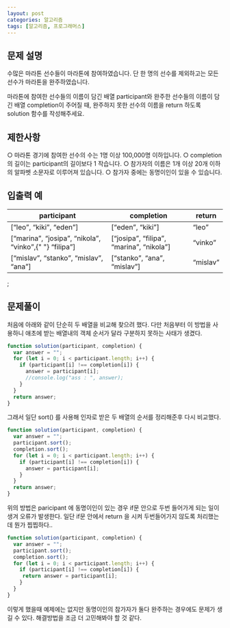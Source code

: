 ```yaml
---
layout: post
categories: 알고리즘
tags: [알고리즘, 프로그래머스]
---
```


## 문제 설명
수많은 마라톤 선수들이 마라톤에 참여하였습니다. 단 한 명의 선수를 제외하고는 모든 선수가 마라톤을 완주하였습니다.

마라톤에 참여한 선수들의 이름이 담긴 배열 participant와 완주한 선수들의 이름이 담긴 배열 completion이 주어질 때, 완주하지 못한 선수의 이름을 return 하도록 solution 함수를 작성해주세요.

## 제한사항
○ 마라톤 경기에 참여한 선수의 수는 1명 이상 100,000명 이하입니다.
○ completion의 길이는 participant의 길이보다 1 작습니다.
○ 참가자의 이름은 1개 이상 20개 이하의 알파벳 소문자로 이루어져 있습니다.
○ 참가자 중에는 동명이인이 있을 수 있습니다.

## 입출력 예

<table class="table">
  <thead>
    <tr>
      <th>participant</th>
      <th>completion</th>
      <th>return</th>
    </tr>
  </thead>
  <tbody>
    <tr>
      <td>
        [<q>leo</q>, <q>kiki</q>, <q>eden</q>]
      </td>
      <td>
        [<q>eden</q>, <q>kiki</q>]
      </td>
      <td>
        <q>leo</q>
      </td>
    </tr>
    <tr>
      <td>
        [<q>marina</q>, <q>josipa</q>, <q>nikola</q>, <q>vinko</q>,{" "}
        <q>filipa</q>]
      </td>
      <td>
        [<q>josipa</q>, <q>filipa</q>, <q>marina</q>, <q>nikola</q>]
      </td>
      <td>
        <q>vinko</q>
      </td>
    </tr>
    <tr>
      <td>
        [<q>mislav</q>, <q>stanko</q>, <q>mislav</q>, <q>ana</q>]
      </td>
      <td>
        [<q>stanko</q>, <q>ana</q>, <q>mislav</q>]
      </td>
      <td>
        <q>mislav</q>
      </td>
    </tr>
  </tbody>
</table>;

## 문제풀이

처음에 아래와 같이 단순히 두 배열을 비교해 찾으려 했다. 다만 처음부터 이 방법을 사용하니 애초에 받는 배열내의 객체 순서가 달라 구분하지 못하는 사태가 생겼다. 

```javascript
function solution(participant, completion) {
  var answer = "";
  for (let i = 0; i < participant.length; i++) {
    if (participant[i] !== completion[i]) {
      answer = participant[i];
      //console.log("ass : ", answer);
    }
  }
  return answer;
}
```

그래서 일단 sort() 를 사용해 인자로 받은 두 배열의 순서를 정리해준후 다시 비교했다. 

```javascript
function solution(participant, completion) {
  var answer = "";
  participant.sort();
  completion.sort();
  for (let i = 0; i < participant.length; i++) {
    if (participant[i] !== completion[i]) {
      answer = participant[i];
    }
  }
  return answer;
}
```

위의 방법은 paricipant 에 동명이인이 있는 경우 if문 안으로 두번 들어가게 되는 일이 생겨 오류가 발생한다.
일단 if문 안에서 return 을 시켜 두번들어가지 않도록 처리했는데 뭔가 찝찝하다..

```javascript
function solution(participant, completion) {
  var answer = "";
  participant.sort();
  completion.sort();
  for (let i = 0; i < participant.length; i++) {
    if (participant[i] !== completion[i]) {
     return answer = participant[i];
    }
  }
}
```

이렇게 했을때 예제에는 없지만 동명이인의 참가자가 둘다 완주하는 경우에도 문제가 생길 수 있다. 해결방법을 조금 더 고민해봐야 할 것 같다.
